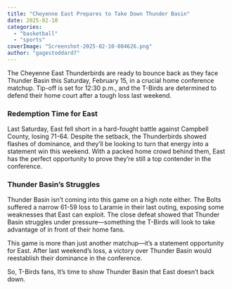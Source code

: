```yaml
---
title: "Cheyenne East Prepares to Take Down Thunder Basin"
date: 2025-02-10
categories: 
  - "basketball"
  - "sports"
coverImage: "Screenshot-2025-02-10-084626.png"
author: "gagestoddard7"
---
```


The Cheyenne East Thunderbirds are ready to bounce back as they face Thunder Basin this Saturday, February 15, in a crucial home conference matchup. Tip-off is set for 12:30 p.m., and the T-Birds are determined to defend their home court after a tough loss last weekend.

### Redemption Time for East

Last Saturday, East fell short in a hard-fought battle against Campbell County, losing 71-64. Despite the setback, the Thunderbirds showed flashes of dominance, and they’ll be looking to turn that energy into a statement win this weekend. With a packed home crowd behind them, East has the perfect opportunity to prove they’re still a top contender in the conference.

### Thunder Basin’s Struggles

Thunder Basin isn’t coming into this game on a high note either. The Bolts suffered a narrow 61-59 loss to Laramie in their last outing, exposing some weaknesses that East can exploit. The close defeat showed that Thunder Basin struggles under pressure—something the T-Birds will look to take advantage of in front of their home fans.

This game is more than just another matchup—it’s a statement opportunity for East. After last weekend’s loss, a victory over Thunder Basin would reestablish their dominance in the conference.

So, T-Birds fans, It’s time to show Thunder Basin that East doesn’t back down.
